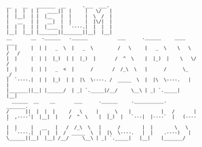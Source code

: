 
    __    __   _______  __      .___  ___.                                     
    |  |  |  | |   ____||  |     |   \/   |                                     
    |  |__|  | |  |__   |  |     |  \  /  |                                     
    |   __   | |   __|  |  |     |  |\/|  |                                     
    |  |  |  | |  |____ |  `----.|  |  |  |                                     
    |__|  |__| |_______||_______||__|  |__|                                     
    __       __  .______   .______           ___      .______     ____    ____ 
    |  |     |  | |   _  \  |   _  \         /   \     |   _  \    \   \  /   / 
    |  |     |  | |  |_)  | |  |_)  |       /  ^  \    |  |_)  |    \   \/   /  
    |  |     |  | |   _  <  |      /       /  /_\  \   |      /      \_    _/   
    |  `----.|  | |  |_)  | |  |\  \----. /  _____  \  |  |\  \----.   |  |     
    |_______||__| |______/  | _| `._____|/__/     \__\ | _| `._____|   |__|     
      ______  __    __       ___      .______     .___________.    _______.     
    /      ||  |  |  |     /   \     |   _  \    |           |   /       |     
    |  ,----'|  |__|  |    /  ^  \    |  |_)  |   `---|  |----`  |   (----`     
    |  |     |   __   |   /  /_\  \   |      /        |  |        \   \         
    |  `----.|  |  |  |  /  _____  \  |  |\  \----.   |  |    .----)   |        
    \______||__|  |__| /__/     \__\ | _| `._____|   |__|    |_______/         
                                                                                
